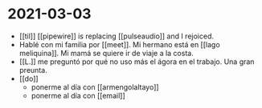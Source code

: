 # 2021-03-03

- [[til]] [[pipewire]] is replacing [[pulseaudio]] and I rejoiced.
- Hablé con mi familia por [[meet]]. Mi hermano está en [[lago meliquina]]. Mi mamá se quiere ir de viaje a la costa.
- [[L.]] me preguntó por qué no uso más el ágora en el trabajo. Una gran preunta.
- [[do]]
  - ponerme al día con [[armengolaltayo]]
  - ponerme al día con [[email]]

